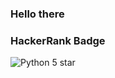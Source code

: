
 ### Hello there
 
 ### HackerRank Badge
 
  ![Python 5 star](https://github.com/nathan-abela/HackerRank-Solutions/blob/master/Badges/python_5_star.png)
  
  
